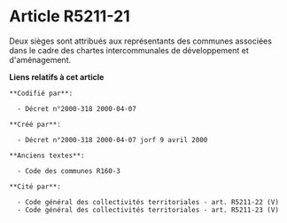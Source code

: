 # Article R5211-21

Deux sièges sont attribués aux représentants des communes associées dans le cadre des chartes intercommunales de
développement et d'aménagement.

**Liens relatifs à cet article**

	**Codifié par**:

	  - Décret n°2000-318 2000-04-07

	**Créé par**:

	  - Décret n°2000-318 2000-04-07 jorf 9 avril 2000

	**Anciens textes**:

	  - Code des communes R160-3

	**Cité par**:

	  - Code général des collectivités territoriales - art. R5211-22 (V)
	  - Code général des collectivités territoriales - art. R5211-23 (V)
